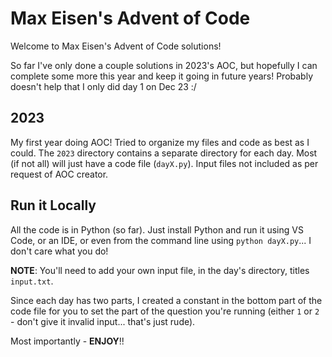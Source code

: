 # Max Eisen's Advent of Code
Welcome to Max Eisen's Advent of Code solutions!

So far I've only done a couple solutions in 2023's AOC, but hopefully I can complete some more this year and keep it going in future years! Probably doesn't help that I only did day 1 on Dec 23 :/

## 2023
My first year doing AOC! Tried to organize my files and code as best as I could. The `2023` directory contains a separate directory for each day. Most (if not all) will just have a code file (`dayX.py`). Input files not included as per request of AOC creator.

## Run it Locally
All the code is in Python (so far). Just install Python and run it using VS Code, or an IDE, or even from the command line using `python dayX.py`... I don't care what you do!

**NOTE**: You'll need to add your own input file, in the day's directory, titles `input.txt`.

Since each day has two parts, I created a constant in the bottom part of the code file for you to set the part of the question you're running (either `1` or `2` - don't give it invalid input... that's just rude).

Most importantly - **ENJOY**!!
